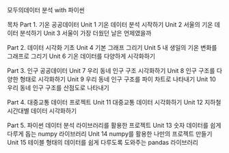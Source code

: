 모두의데이터 분석 with 파이썬

목차
Part 1. 기온 공공데이터
Unit 1 기온 데이터 분석 시작하기
Unit 2 서울의 기온 데이터 분석하기
Unit 3 서울이 가장 더웠던 날은 언제였을까

Part 2. 데이터 시각화 기초
Unit 4 기본 그래프 그리기
Unit 5 내 생일의 기온 변화를 그래프로 그리기
Unit 6 기온 데이터를 다양하게 시각화하기

Part 3. 인구 공공데이터
Unit 7 우리 동네 인구 구조 시각화하기
Unit 8 인구 구조를 다양한 형태로 시각화하기
Unit 9 우리 동네 인구 구조를 파이 차트로 나타내기
Unit 10 우리 동네 인구 구조를 산점도로 나타내기

Part 4. 대중교통 데이터 프로젝트
Unit 11 대중교통 데이터 시각화하기
Unit 12 지하철 시간대별 데이터 시각화하기

Part 5. 파이썬 데이터 분석 라이브러리를 활용한 프로젝트
Unit 13 숫자 데이터를 쉽게 다루게 돕는 numpy 라이브러리
Unit 14 numpy를 활용한 나만의 프로젝트 만들기
Unit 15 테이블 형태의 데이터를 쉽게 다루도록 도와주는 pandas 라이브러리

